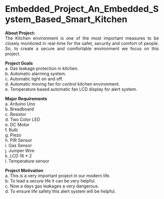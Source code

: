 # Embedded_Project_An_Embedded_System_Based_Smart_Kitchen
<p align="justify"><b>About Project:</b><br>
The Kitchen environment is one of the most important measures to be closely monitored in real-time for the safet, security and comfort of people. So, to create a secure and
comfortable environment we focus on this project. 

**Project Goals**<br>
a. Gas leakage protection in kitchen.<br>
b. Automatic alarming system.<br>
c. Automatic light on and off.<br>
d. Automatic moving fan for control kitchen environment.<br>
e. Temperature based automatic fan LCD display for alert system.
  
**Major Requirements**<br>
a. Arduino Uno<br>
b. Breadboard<br>
c. Resistor<br>
d. Two Color LED<br>
e. DC Motor<br>
f. Bulb<br>
g. Piezo<br>
h. PIR Sensor<br>
i. Gas Sensor<br>
j. Jumper Wire<br>
k. LCD 16 * 2<br>
l. Temperature sensor
  
**Project Motivation**<br>
a. This is a very important project in our modern life.<br> 
b. To lead a secure life it can be very helpful.<br>
c. Now a days gas leakages a very dangerous.<br>
d. To ensure life safety this alert system will be helpful.




  
